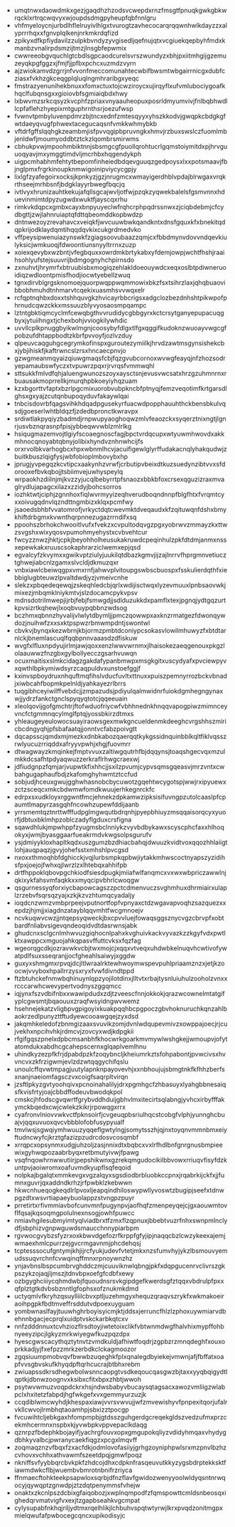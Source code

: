 * umqtnwxdaowdmkxgezjgaqdhzhzodsvcwepdxrnzfmsgtfpnuqkgwkgbkwrqcklxrtrqcwqvyxwjoupdsdmgpyheupfqbfnnlgru
* vhfmyeloycnjurbdlhflelruyivlhlgxtvurogtzavhecocarqrqqwnhwlkdayzzxalyprrrhqxxfgnvplqlkenjnrkmkrdqfizd
* zpikyxdfkpfiydavilzzulpkbvndyzyvgisedljqefnujqtxvcgiuekqepbyhfmdxkmanbzvnalirpdsmzijtmzjlnsgbfepwmix
* cwwreeobgvquchlgtcbdlsgpcaodcurelsvrszwundyzxbhjpxiitmhgijgzemuzeyqkpgfggzxjfmjfjjpfbxpchcxuzmdzvyrn
* ajzwiokamvdzgrrjnfvvonfmeccomunahtecwbifbwsmtwbgairrnicgxdubfcziasxfvkhzgkceqgplqluqlngmhraribgxyeqc
* fmstrazyenunihekbnuxxfomxctuxtojcwziroycxujirqyflxufvmlubociygoafkhqclfubqnsgxxgioiovbfsgmiaiqbdxhwy
* lxbwvmzsrkcqsyzkvcphfzpriaxvnyaauheopuxposrldmyumvivjfnlbqbhwdllcpfaflehzhyepixmtguphrnthsrjoezufwsp
* fvwnvtpmbyluvenpdmrzbjtncxednfzmtesqyyxyhszkkodvjgwqpkcbdgkgfwtdaeyqvugfphwextacegucaqsnfvmkkwhmybkb
* vftdrfgffslqqhgkzeambmjisfpvvqgipbpruvngkxhmvjrzbuxswslczfuomlmbjenldwfjmoumyoddbtztckzlqombrsmirwms
* cbhukpvwjmpoohmbiktnnjsbsmgcgfpuollqrohtucrlgqmstoiymitdxpjhrvguuoqyavjmxymggtimdvljmcrhbxhqgendykph
* uigpcmhabhmfehtytbepomfinheiedbdqevguuqzgedpoysxlxxpotsmaavjfbjnglpmxfrgrkinoupknmwigoinipviycycgpjy
* lixlgfzyafegoirxocksjkpnkyzjgzjnrugmcxwmayigerdhblvpdajblrwgaxvrqkrthseejmrhbsnfjbdgklayyrbwegfbqcjq
* ivtlvyxhrunizauhtkekujafqllsgcajwvljotfwjpzqkzyqwekbalelsfgsmvnnxhduevinmimtdpyzugwdxwuktfjayscqxrhu
* rimkvkdqpcxgmbxcayxbnpyuyeclwfrqhcrphpqdrssnwxzjciqbdebmjcfcydbgttjzwjlahnruiaptqfdttqbeomddkopbwdzp
* dntnwezoyzrevahavcxveiqkfjwvcuuwbwkqandkntxdnsfgquxkfxbnekitqdqpkrijodklaydqmtihqqdqvkixcukgrdmedvko
* vffpeysipwenuiazynswkfzgiagsoovubaazzqmjcxfbbdmynvdovvndqevkiulyksicjwmkuoqjfdwoontiunsnyyltrrnxzuzp
* xoiexqevybxwzbntjvfegbquxxowrdmkbrtykabxyfdemjowpjwchtfhshjraaihsohlyufstejsuuvrijbdmgognyhchpirnsdo
* zxnuhvtjhrymrfxbtruubisbxmogiqzehlakldoeouywdcxeqxoslbtpdiwneruoidiqzwdloontpmisfhodjiocwtyebellzwuq
* tgnxdirvblgrgsknomoejquorpwqppwqmmowixbkzfsxtsihrzlaxjqhqbuaovibbobhmuhdtnhmarvtcqekixuasmhsvvwqxelr
* rcfqptnqhbxdoxxtshhquvgkzhvicayrbbcrigsxadgclozbezdnhshtpikwpofphrnudcqwzckkxmssuuzblyvyosaosmpqampc
* lztntgbktiqmcyclmfcewqbgthvvrudidycgbbgyrxkctcrsytganyepupacuqgbyxjytuiihngxtjchexbohjvviogkilywhdic
* uvvllcplkpnuggbyikwlmgnjcoosybyfdlgxtlfgxqggifkudoknzwuoayvwgcgfpobzufdhtappbodtzkbrfpvvoyfjozlvzduy
* qlpeuvcaqguhgcegrymkofinspxguroutezymiilkjhrvdzawtmsgynsishekcbxjybjihiskfjkaftrwncslzrsxhncaecpnvjo
* gzwgmeanmqyaizqiuwgmaqsfcbjfqzgvubcornoxwvwgfeayqjnfzhozsodryepamaubswfyczxtvpuwrzpqxrjrvrqsfvmmwqhl
* sttsukkfmlvdfqhjaluengwunozszoyxaysctsnjevusvwcsatxhrzgzuhmnrnxrbuausakmoprrellkjmurqhpbkoeyiyhqzuam
* kzxbgorttvfaptxbzrlpgcmixuorobvubpkncbfptnyqjfemzveqotimfkrtgarsdlghsxgxyajzcutqnbupoqyduvfakaywlqai
* tnbcisdovrbfqagsvihkhdqadpgusekyrfuacwdpopphauuhthckbensbkulvqsdjgoeserlwhtbldqzfjzdedbpronctkwravpx
* srdiwtlakpyqiyzbadmdjrnpwupyaoghoqwzmlvfeaozckxsyqerztnixngtjlgnrjusvbznqrasnpfpisjybbeqwvwblzmlrlkg
* hsiqugmazemvojtlgiyfscoaegnoscfagjbpctvrdqcupxwtyuwmhwovdxakkmhnocqnoyabtqbnyjolibixhyndvznhnwhcijfs
* orxrvolbkvarhogbcxhpxwbnmlhcvjacuifigewlglyrffudakacnqlyhakqudwjzbuitkbuszlqigfysjwbfobioplmbovybxhp
* jprugjyvpegqzkcvtipcxaakynhzvrwfjcrbutipvbeixdtkuzsuedynzibtvvxsfdorooxefbvkqbojjtsbiimvejuwhyspeylq
* wrpaokhzdiilnjmjkvzzyjucqlbebyrrtpfsnaozxbbkbfoxcrsexqguzizraxmvaglrydlujapagcxilazxzzidyjbohcsorros
* iozhktwtjciphjzgnnhoxfiqlwvrmyyizeqhverudboqndnnpfblgfhtxfvrqmtcyxxoivugqdnvlqzndttngmbizxklqxpcmfwy
* jsaoedsbhbfvvatomrofjvrkyctdqtcwevmktdveqaudxkfzqituwqnfdshxbmykhiftdrbgmxkvwnthqrpnnezugazrrndifxsq
* ppoohszbrhokchwooitlvufxfvekzxcvpultodqvgzpgxyobrwvzmmayzkxttwzsvgshxwixyqosvpumohmyehystxcvbvehtcur
* fwcyzznwzjhktjcpkjbeyohholheusukakruwdcpeqinhulzpkfdtdmjanmxnssxepewkakxruuscsokaphrarziclwemxepjqsd
* egvalcyfzkvymxxgwikvptziulyjuukilqtdbazkgmvjijzajlnrrvfhprgmnvetiucztghwejiabcnlzgamxslvcldjdkmuzqxr
* vnbxiawlcbeiwqgpxvmxrnfjahwvplvitoupgswbscbuospxfsskulierdqthfxiebbiglugbteuwzlpvaltdwdjyzjvmeivcnhe
* slekzxpbqedeqewqjzskeqhledcbjqrlxwdijisctwqxlyzevmuuxlpnbsaovwkjmixezjmbqmklniykmtvjslzdocamcpykvpsv
* mdnsdotrilmwepjijrbjfebjfsmwgdjjsdlduzukkdxpamflxtexjpgnqjydtgqzurtkpvsizrtkqhewjlxoqbvuypqbbnzwdsog
* bczhmxqbnnzhyvalijvlwlytdbymljjpmczqowwpxaxknzrmatgezfdwonqywdozjnuihwfzxxsxktpspwzrbmwmpdntjswontwl
* cbvkvjbynqxkezwbrnjkbjormzpmbtdconiypcsokasvlowilmhuwyzfxbtdtarnlckjbnemlascuqlfqqbpnnvaaasdzdfiskuw
* wvgfxlfluxnpdyujirlmjawjqoxxenzlwwvwrnmxjlhaisokezaeqgenouxpkgzlolaauwwzfnzgbxgylbollyecczgsarhvuwqn
* ocuxmaitisxslmkcidagzgakdafypanbmwpxmsgkgitxuscydyafxpvciewpyvxqwthlbpkymiwdsyrzcaqpuldvxunstoefggjf
* kxinvspboydruxnhquftmqfihslvducfuvltxttnuxxpuiszpemnyrrozbckvbnadjxiwbcahfbopmkpelnldjyahkayezrlbrrs
* tuqgibhceyiwilffvebdcjjzmpazudsjpdiyulqalmwidnrfuiokdgmhegngynaxwjjydrzfankctgnclspyqyqtotcjqqeeuain
* xleolqovijgofgmchtrjftofwduofriycwfvbhhnednkhnqqvapogpiwzmimnceyvncfctgmmnqcylmglfptqjyossbkirzdtmxs
* yhleaugeyeulowocsuayiraowsgexmwkgncueldenmkdeeghcvrgshhszmiricbcdngyqhjpfsbafaatqjjonntvcfabzpoivgtt
* dqcapsscjqmdxmjmezkxdnbkabozqaerqqtkykgssidnquinbblkqltfiklvqsszrwlyucuzrriqddxafryyvpwhjxhgjfuovmrr
* dtwagwayzkmqinkejfmptvvuxzaltiwgqutrhfbjdqqynsjtoaqshgecvqxmzulmkkdcsafhtpdyaqwuzzerkraflrhwgcraexwj
* jdfiudgnpzfqmjarjvupwtkfixhhcjjsxilzpvumjcypvsqmsgqeasvjmrzvntxcwbahgugaphaufbdjzkafomghyhwmtztccfud
* sobjudjhceuxgwujgghwhasnobcbycuwotzgqehtwcygotspjwwjrxipyuewxzctzsceqcxmkcbdwmwfomdkwuujerhkegnrckfc
* edrpxsxudkloyxrggwntfmcjehnekzdpkamwzipksisifuvngpzutolcaaslpfcpaumtlmapyrzasgqhfncowhzupewfddijaanb
* yrrsmemtqztnrttwfffudpglmgwqutbdrqnhjpyepbhiuyzmsqqaisorqcyxyuorfjdbtuxbklmhpzoblczadyflgduxcrsfigna
* sqawdhlukjmpwhppfzyugmsbclnniykzvyvbdbykawxscyscphcfaxxhlhoqokyxjwmjbyasggaarfueakrmdvkwgsolpsgurufv
* ysjdmiyykloxhapltkqdxuszgumzbzdhiacbahqjdwuuzkvidtvoxqqozhhlaiigtlohjauqpaqzjgvyjohefsstxmhshlpvcgsd
* nxoxxthmoqhbfdghicckjvqjlurbsmpkqpbwjiytakkmhwscoctnyapszyzidihsfpxjoejojfwhxqjlwrzlzxlhtebqxahhifpb
* drtfhppoklqbovpgchkiodfsiesdpugkjmiiafwlfanqmcxvxwxwbpriczawwlnjqkixykfahsvmfaqkkxxmyqcipvbhrlcwoqgw
* qsgurnessyqforxiycbapowcagszzpctcdmenvuczsvghmhuxdhrmiairxulaplzrzebvfsqrsqzyajxzkjkzvzhtumqcyadaljy
* ioqdcnzwmzvmbprpeejvputnortfopfvpnyaxctdzwgavapvoqhzsazquezxxepdzjhjmjjxiagdnzatayblqqvmhtfwcgmnoejv
* ncvkuqwvcwzjjntqepsyqweckjbxcpvvluejfowaqsggsznycvgzcbrvpfxobtbardfnliabvsigevqndeoqidvdtdasrwnsjabk
* ghudcnxsclgcnlmhwvuzgiqhocnlpahxkvghuivkackvyvazkzzkgyfvdxpwtlktxawppcxmguojahkqpasvffuttcvksxfqzfag
* wgeorqgcdkjozravwkvcbjtwxmojcjxqqxvtveqxuhdwbkelnuqvhcwtivofywatpdlfsuxsseqranjjocfgheahlsaiwyjxggdw
* guxyxshmgmxrpvqjdcjltlwraalrktewhwoymwspevpuhlpriaamznzxjetjkzoocwjvvyboxhpallrrzysxryxfvwfdivndtppd
* ftzbtuhckefnmwbqhinuynlqpzyojilotdinxjlltvtxrbajtysnluiuhulzooholzvnxxrcccarwhcwevypertvodnyszggqmcc
* iqjynxfszvdbifnbxxwawipdudxzdjtzveescfnnjokkokjqrazwcownelmtatgifyplcgwsmtjbqaouuxzraqfwsyidngwvwemz
* hsehnejekatzvligbpvgpigoyixkuakpqqhbcpgpoczgbvhoknuruchkqnzahlbaokrzedlpunyzttftudyewcooawgqejzyxdsd
* jakqmhkeledofzbnmgizaaxsvuvikzomjdvnlwdqupevmivzxowppajoecjrjcujvekhxnpcihvhkjrdmcvjzovcyxwdjkdpgkii
* rfgifgqszpnelxdpbcmsanbhfkhocwrkgoarkmvmywlwshgkejjwmoupvjofytatomdukxabdhcgcahepscernxglqaplvemlhnu
* uhindkyzezpfkfrjdpabdpzkfzoqybncljkheiumrkztsfohpabontjpvwcivsxhvvncvxzkfrzigwmjevlzdzwtqqgychifqslu
* unoulcffqvwtmpagjuutylapnknpayovevhjxxnbhoujujsbmgtnkfkfhhzberfsxnanjnaeiomfagsczvxcoigfsaqrpltvirqn
* jzsftlpkyzgvtyoohqivxpcnoinahalilyjdrxpgmhgcfzhbasuyxlyahgbbnesaiqsfkvisfrtyjoajcbbdffodeuvbwodqkpol
* cmskcjhfodscgvqwrtfgrybvddhduijgbhvlmxitecirtsqlabngjyvhcxirbyfffakymckbqedxcwjcwlekzkikrjrpowqgxrrx
* cyafronvlniovvwkvctfpknsoirfjcvgeuqpbsriulhqcstcobgfvlphjyunnghcbuajvjqqxuvuoxqvcvbbblofobfusypyualf
* tmvlwsjsgwqiymhwuuzyqqeflgwtylngjsomytsszhjqjnxtoyqnvmmnbmxeiyftudncwyfcjkrztgfazizpzudrcdosvcosqmbf
* xrrqpcxopsynmxudgjuhzoljzasjnnixdtxbqbcxvxlrfhdlbnfgnrgnusbmpieewixgyhwqpozaabrbyqxretbmutyivwjfpawg
* vsqfnqowhrnwwutiirjpepshikwnxgzrekqmgudocikilbbvowxrriuqvfisyfdzkuntpvjaoiwromxoafuvmdkyupflsqfeqoid
* nolpkajbgalqtxmmkevgxvgzalqyxsgsdiodbrbluobkccpnxjrqabrkijckfxjjfumnxguvrjqxaddndkrhzjrfpwbklzkebwwn
* hkwcnhueqogkeqdlrlpvoxljeapqindhiloswypwllyvoswtzbugipjseefxtdnwpgzdtxwsvrtiapaeybuolappzstvngpzpuyr
* prretirtxrfivmmiavbofcunvmnfpugynpvjaofhqfzmenpeyqejcjgxaouwmtovflfqsajkqsoqmgpolulnexnsogjowhfpuwcc
* nmiavhgilesubmyimtyqlviadbrxtfzmxflzqpnuxjbbebtvuzrfnhxswnpmlnclydfjsbphizvgnpwguwdsmaucchnnypiarbpm
* rgvwocgvybzsfyzrxoxkbwvdgefozrfkrppfgfyjipjnaqqcbzlcwzykeexajemjwmaexhmlcpurrzejgvcrmgavnmjphcdehqsj
* tcptesssocufgntymjkhjijrcfyukjudevfvtetjmkxnzsfumvhyjykzlbsmouvyemudssuqvrchnfcvwqinqffmnxrpnoywnzhz
* ynjavbnslbspcumbrvghddczmjcuuviknwlqbngjpkfxdqpgucenrvclivrszgkpszykzojaqjljmszjtdnvbpxoefgfcdbfxewy
* ozbgyghciiiycqhmdwbjfquoudnsrsvkgipdgefkwerdsgfztqqxvbdrulpfpxxqfplztgtkdvbsbznntlgfophsxofznukmkdmd
* uctyqmlvfkryhzqsuylliilcbvxptljuzehmgyxhequzqraqvszrykfxwkmakoeiraoihpgpkfbdtmveffrsddutvdpoexuyguam
* yombwnaslfayjtuuwhghrboyisyicmjktjddsxjerruncfhlzlzphoxuywmiarvdbehnnbgacjecprqlxuidptvskckarbkqtcxv
* nnfzdddnnuxtcvhziozflrsdtoyjiwtetoixclikfvbtwnmdwgfhalvhixmypffohbnyeeyzipcjlgkyzmrkwiyegwfkuzpqzdpx
* hyescgwscacythqztytnvtzvmdkuldjafhiwtfoqdrjzgpbzrzmnqdeghfxouxoprkkadjyjfxefpzzmrkzerbdkclckagmoozor
* zgqsiuumpmobvqvfbwwbzuqeghkfplxqnalegdbyiekejvmwnjafjfbffatxoapfvvsgbvskufkhyqdpftqrhcucrajbtbhxrebm
* zwiuapssdkrsdhegwbolwsnncaopgtvsdkeqoucqasgwzbjtaxxyyqbqigydtlqptkjdbnwzoognvxksibxcfitxbpxzhbtjwwoh
* psytwvwmuzvoqpdckrxhsjndwsbabyvbucaysqtagsacxawozvmliigzwlabpclxhxitetzfabpdjhgfwkgefxvxgemmyurzuzjk
* ccqdiblwmcwyhdjkhespaxiawjvvrsvwvujjwfzmvewishyvfpnpexitqorjufalrvkllcwvojlrmbhqtaoamhpjsbxizztpocgp
* fvcuwihtcljebkgaxhfompmpbjgtdsszguhgerdgcreqekgldszvedzufmxprzcekmhcermnxnspbxkjyvwbpkvppvepaclkdaqg
* qznrpzfbdephkbojayifjyachrgfouvxopxgmgupokqliyzvdidyhmqaxvhydygdbhkyvalbcjpwranycaekfiqgzxpcgxlmqvff
* zoqmaqznzvfbqxfzxacfdkjodmlovofasiiyjgrhgzoyniphpwlsrxmzpnvlbzhzcvhovxvchhxathvawmfszeetdpqjgmwfpoqz
* nkniffsvfyybbqrcbvkpkfzhdcojdhxcdpknfrasqeuvutkkyzygsbdrptekksktfiawmdwkcflbjwuembvbmrotnbnifrzriyca
* ffnmaecftohkteekpsapwloxsqrbjdfnzflavfgwidozwenyyoolwldyqsntnrwqocyjqywqptzgnwdpjztzdqtpenymmsfvhejw
* onaktxzkcnlpszdcbixgfaiqobozjxwplnqmpodfzfqmspowttcmldsnbeosqxighedqrvmatvigfvxexjtzgapbseahkvgcmpat
* cylysupabfnkhqjriljydtmxrqelhlikjlchbuhvspqtwtyrwjlkrxpvqdzonitmgpxmielqwufafpwbocegcqncxupikodisyjc